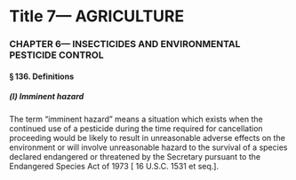 
# Title 7— AGRICULTURE
### CHAPTER 6— INSECTICIDES AND ENVIRONMENTAL PESTICIDE CONTROL
#### § 136. Definitions
##### (l) Imminent hazard

The term “imminent hazard” means a situation which exists when the continued use of a pesticide during the time required for cancellation proceeding would be likely to result in unreasonable adverse effects on the environment or will involve unreasonable hazard to the survival of a species declared endangered or threatened by the Secretary pursuant to the Endangered Species Act of 1973 [ 16 U.S.C. 1531 et seq.].
